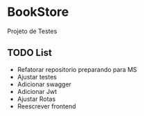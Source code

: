 # BookStore

Projeto de Testes

## TODO List

* Refatorar repositorio preparando para MS
* Ajustar testes
* Adicionar swagger
* Adicionar Jwt
* Ajustar Rotas
* Reescrever frontend
